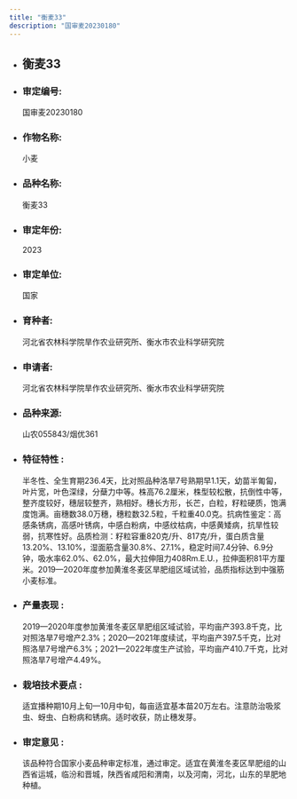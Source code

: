 ```yaml
---
title: "衡麦33"
description: "国审麦20230180"
---
```

* ## 衡麦33
* ###  审定编号:  
   国审麦20230180

*  ### 作物名称:  
   小麦

*   ###  品种名称: 
    衡麦33

*   ### 审定年份: 
    2023

*   ### 审定单位:  
    国家

*   ### 育种者:  
    河北省农林科学院旱作农业研究所、衡水市农业科学研究院

*   ### 申请者:  
    河北省农林科学院旱作农业研究所、衡水市农业科学研究院

*   ### 品种来源:  
    山农055843/烟优361

*   ### 特征特性 : 
    半冬性、全生育期236.4天，比对照品种洛旱7号熟期早1.1天，幼苗半匍匐，叶片宽，叶色深绿，分蘖力中等。株高76.2厘米，株型较松散，抗倒性中等，整齐度较好，穗层较整齐，熟相好。穗长方形，长芒，白粒，籽粒硬质，饱满度饱满。亩穗数38.0万穗，穗粒数32.5粒，千粒重40.0克。抗病性鉴定：高感条锈病，高感叶锈病，中感白粉病，中感纹枯病，中感黄矮病，抗旱性较弱，抗寒性好。品质检测：籽粒容重820克/升、817克/升，蛋白质含量13.20%、13.10%，湿面筋含量30.8%、27.1%，稳定时间7.4分钟、6.9分钟，吸水率62.0%、62.0%，最大拉伸阻力408Rm.E.U.，拉伸面积81平方厘米。2019—2020年度参加黄淮冬麦区旱肥组区域试验，品质指标达到中强筋小麦标准。

*   ### 产量表现 : 
    2019—2020年度参加黄淮冬麦区旱肥组区域试验，平均亩产393.8千克，比对照洛旱7号增产2.3%；2020—2021年度续试，平均亩产397.5千克，比对照洛旱7号增产6.3%；2021—2022年度生产试验，平均亩产410.7千克，比对照洛旱7号增产4.49%。

*   ### 栽培技术要点 : 
    适宜播种期10月上旬—10月中旬，每亩适宜基本苗20万左右。注意防治吸浆虫、蚜虫、白粉病和锈病。适时收获，防止穗发芽。

*   ### 审定意见 : 
    该品种符合国家小麦品种审定标准，通过审定。适宜在黄淮冬麦区旱肥组的山西省运城，临汾和晋城，陕西省咸阳和渭南，以及河南，河北，山东的旱肥地种植。
